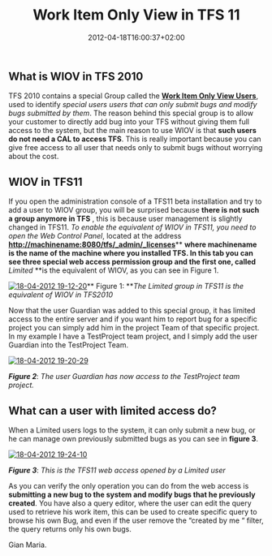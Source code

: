 ﻿---
title: "Work Item Only View in TFS 11"
description: ""
date: 2012-04-18T16:00:37+02:00
draft: false
tags: [Tfs]
categories: [Team Foundation Server]
---
## What is WIOV in TFS 2010

TFS 2010 contains a special Group called the [**Work Item Only View Users**](http://msdn.microsoft.com/en-us/library/cc668124.aspx), used to identify *special users users that can only submit bugs and modify bugs submitted by them*. The reason behind this special group is to allow your customer to directly add bug into your TFS without giving them full access to the system, but the main reason to use WIOV is that  **such users do not need a CAL to access TFS**. This is really important because you can give free access to all user that needs only to submit bugs without worrying about the cost.

## WIOV in TFS11

If you open the administration console of a TFS11 beta installation and try to add a user to WIOV group, you will be surprised because  **there is not such a group anymore in TFS** , this is because user management is slightly changed in TFS11. *To enable the equivalent of WIOV in TFS11, you need to open the Web Control Panel*, located at the address [**http://machinename:8080/tfs/\_admin/\_licenses**](http://machinename:8080/tfs/_admin/_licenses)** **where machinename is the name of the machine where you installed TFS. In this tab you can see three special web access permission group and the first one, called** *Limited* **is the equivalent of WIOV, as you can see in Figure 1.

[![18-04-2012 19-12-20](http://www.codewrecks.com/blog/wp-content/uploads/2012/04/18-04-2012-19-12-20_thumb.png "18-04-2012 19-12-20")](http://www.codewrecks.com/blog/wp-content/uploads/2012/04/18-04-2012-19-12-20.png)** Figure 1: ***The Limited group in TFS11 is the equivalent of WIOV in TFS2010*

Now that the user Guardian was added to this special group, it has limited access to the entire server and if you want him to report bug for a specific project you can simply add him in the project Team of that specific project. In my example I have a TestProject team project, and I simply add the user Guardian into the TestProject Team.

[![18-04-2012 19-20-29](http://www.codewrecks.com/blog/wp-content/uploads/2012/04/18-04-2012-19-20-29_thumb.png "18-04-2012 19-20-29")](http://www.codewrecks.com/blog/wp-content/uploads/2012/04/18-04-2012-19-20-29.png)

 ***Figure 2***: *The user Guardian has now access to the TestProject team project.*

## What can a user with limited access do? 

When a Limited users logs to the system, it can only submit a new bug, or he can manage own previously submitted bugs as you can see in  **figure 3**.

[![18-04-2012 19-24-10](http://www.codewrecks.com/blog/wp-content/uploads/2012/04/18-04-2012-19-24-10_thumb.png "18-04-2012 19-24-10")](http://www.codewrecks.com/blog/wp-content/uploads/2012/04/18-04-2012-19-24-10.png)

 ***Figure 3***: *This is the TFS11 web access opened by a Limited user*

As you can verify the only operation you can do from the web access is  **submitting a new bug to the system and modify bugs that he previously created**. You have also a query editor, where the user can edit the query used to retrieve his work item, this can be used to create specific query to browse his own Bug, and even if the user remove the “created by me “ filter, the query returns only his own bugs.

Gian Maria.
